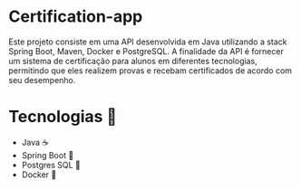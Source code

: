 # Certification-app
Este projeto consiste em uma API desenvolvida em Java utilizando a stack Spring Boot, Maven, Docker e PostgreSQL. A finalidade da API é fornecer um sistema de certificação para alunos em diferentes tecnologias, permitindo que eles realizem provas e recebam certificados de acordo com seu desempenho.

# Tecnologias 🌟
- Java ☕
- Spring Boot 🍃
- Postgres SQL 🐘
- Docker 🐋

